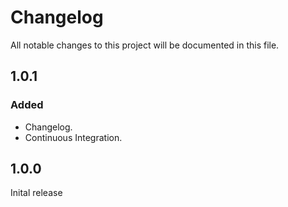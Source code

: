 # Changelog

All notable changes to this project will be documented in this file.

## 1.0.1

### Added

- Changelog.
- Continuous Integration.

## 1.0.0

Inital release

